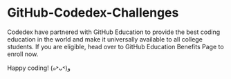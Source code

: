 # GitHub-Codedex-Challenges
Codedex have partnered with GitHub Education to provide the best coding education in the world and make it universally available to all college students. If you are eligible, head over to GitHub Education Benefits Page to enroll now.

Happy coding! (๑˃ᴗ˂)ﻭ
